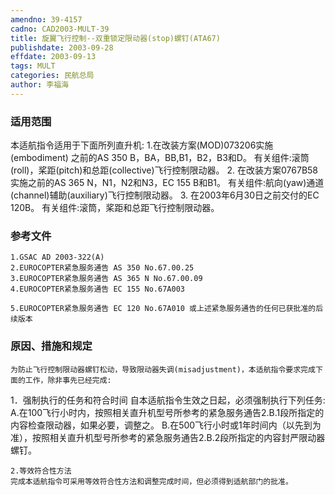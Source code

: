 ```yaml
---
amendno: 39-4157
cadno: CAD2003-MULT-39
title: 旋翼飞行控制--双重锁定限动器(stop)螺钉(ATA67)
publishdate: 2003-09-28
effdate: 2003-09-13
tags: MULT
categories: 民航总局
author: 李福海
---
```


### 适用范围 
本适航指令适用于下面所列直升机:
1.在改装方案(MOD)073206实施(embodiment) 之前的AS 350 B，BA，BB,B1，B2，B3和D。
有关组件:滚筒(roll)，桨距(pitch)和总距(collective)飞行控制限动器。
2. 在改装方案0767B58实施之前的AS 365 N，N1，N2和N3，EC 155 B和B1。
有关组件:航向(yaw)通道(channel)辅助(auxiliary)飞行控制限动器。
3. 在2003年6月30日之前交付的EC 120B。     有关组件:滚筒，桨距和总距飞行控制限动器。

<!--more-->
### 参考文件
    1.GSAC AD 2003-322(A) 
    2.EUROCOPTER紧急服务通告 AS 350 No.67.00.25 
    3.EUROCOPTER紧急服务通告 AS 365 N No.67.00.09 
    4.EUROCOPTER紧急服务通告 EC 155 No.67A003 

    5.EUROCOPTER紧急服务通告 EC 120 No.67A010 或上述紧急服务通告的任何已获批准的后续版本
       

### 原因、措施和规定 
    为防止飞行控制限动器螺钉松动，导致限动器失调(misadjustment)，本适航指令要求完成下面的工作，除非事先已经完成: 
1．强制执行的任务和符合时间     自本适航指令生效之日起，必须强制执行下列任务: 
      A.在100飞行小时内，按照相关直升机型号所参考的紧急服务通告2.B.1段所指定的内容检查限动器，如果必要，调整之。 
B.在500飞行小时或1年时间内（以先到为准），按照相关直升机型号所参考的紧急服务通告2.B.2段所指定的内容封严限动器螺钉。

    2.等效符合性方法 
    完成本适航指令可采用等效符合性方法和调整完成时间，但必须得到适航部门的批准。
